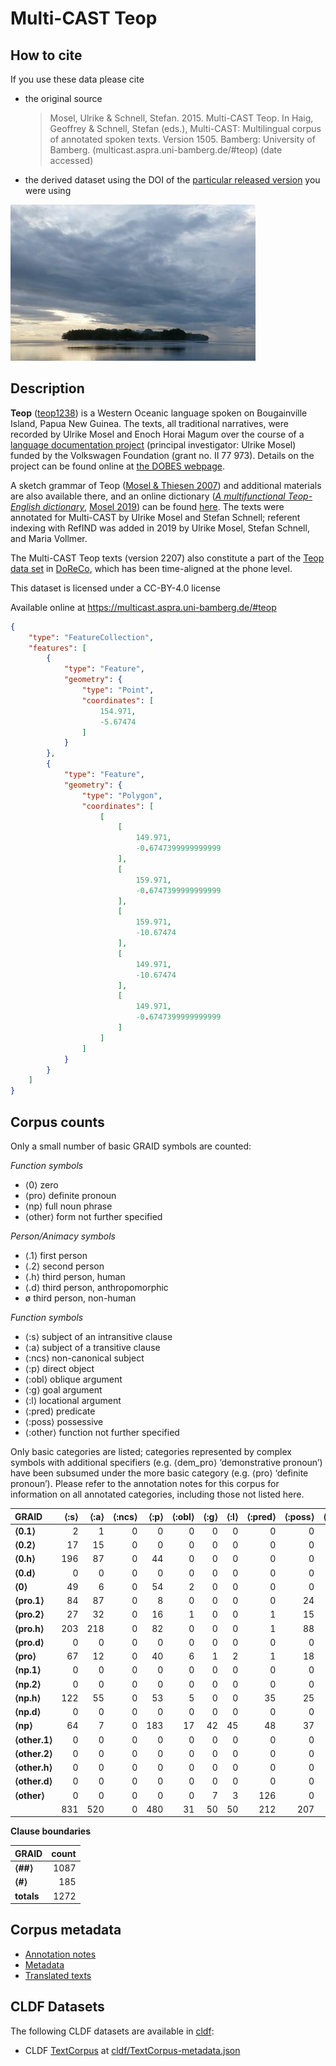 # Multi-CAST Teop

## How to cite

If you use these data please cite
- the original source
  > Mosel, Ulrike & Schnell, Stefan. 2015. Multi-CAST Teop. In Haig, Geoffrey & Schnell, Stefan (eds.), Multi-CAST: Multilingual corpus of annotated spoken texts. Version 1505. Bamberg: University of Bamberg. (multicast.aspra.uni-bamberg.de/#teop) (date accessed)
- the derived dataset using the DOI of the [particular released version](../../releases/) you were using

![](cldf/media/image.jpg)

## Description


**Teop** ([teop1238](https://glottolog.org/resource/languoid/id/teop1238)) is a Western Oceanic language spoken on Bougainville Island, Papua New Guinea. The texts, all traditional narratives, were recorded by Ulrike Mosel and Enoch Horai Magum over the course of a [language documentation project](http://dobes.mpi.nl/projects/teop/) (principal investigator: Ulrike Mosel) funded by the Volkswagen Foundation (grant no. II 77 973). Details on the project can be found online at [the DOBES webpage](http://dobes.mpi.nl/projects/teop/).

A sketch grammar of Teop ([Mosel & Thiesen 2007](Source#cldf:mosel.thiesen2007)) and additional materials are also available there, and an online dictionary (*[A multifunctional Teop-English dictionary](https://dictionaria.clld.org/contributions/teop)*, [Mosel 2019](Source#cldf:mosel2019)) can be found [here](https://dictionaria.clld.org/contributions/teop). The texts were annotated for Multi-CAST by Ulrike Mosel and Stefan Schnell; referent indexing with RefIND was added in 2019 by Ulrike Mosel, Stefan Schnell, and Maria Vollmer.

The Multi-CAST Teop texts (version 2207) also constitute a part of the [Teop data set](https://doreco.huma-num.fr/languages/teop1238) in [DoReCo](https://doreco.huma-num.fr/), which has been time-aligned at the phone level.

This dataset is licensed under a CC-BY-4.0 license

Available online at https://multicast.aspra.uni-bamberg.de/#teop


```geojson
{
    "type": "FeatureCollection",
    "features": [
        {
            "type": "Feature",
            "geometry": {
                "type": "Point",
                "coordinates": [
                    154.971,
                    -5.67474
                ]
            }
        },
        {
            "type": "Feature",
            "geometry": {
                "type": "Polygon",
                "coordinates": [
                    [
                        [
                            149.971,
                            -0.6747399999999999
                        ],
                        [
                            159.971,
                            -0.6747399999999999
                        ],
                        [
                            159.971,
                            -10.67474
                        ],
                        [
                            149.971,
                            -10.67474
                        ],
                        [
                            149.971,
                            -0.6747399999999999
                        ]
                    ]
                ]
            }
        }
    ]
}
```



## Corpus counts

Only a small number of basic GRAID symbols are counted:

*Function symbols*
- ⟨0⟩ zero
- ⟨pro⟩ definite pronoun
- ⟨np⟩ full noun phrase
- ⟨other⟩ form not further specified

*Person/Animacy symbols*
- ⟨.1⟩ first person
- ⟨.2⟩ second person
- ⟨.h⟩ third person, human
- ⟨.d⟩ third person, anthropomorphic
- ø third person, non-human

*Function symbols*
- ⟨:s⟩ subject of an intransitive clause
- ⟨:a⟩ subject of a transitive clause
- ⟨:ncs⟩ non-canonical subject
- ⟨:p⟩ direct object
- ⟨:obl⟩ oblique argument
- ⟨:g⟩ goal argument
- ⟨:l⟩ locational argument
- ⟨:pred⟩ predicate
- ⟨:poss⟩ possessive
- ⟨:other⟩ function not further specified

Only basic categories are listed; categories represented by complex symbols with additional
specifiers (e.g. ⟨dem_pro⟩ ‘demonstrative pronoun’) have been subsumed under the more basic
category (e.g. ⟨pro⟩ ‘definite pronoun’). Please refer to the annotation notes for this corpus for
information on all annotated categories, including those not listed here.

| GRAID | ⟨:s⟩ | ⟨:a⟩ | ⟨:ncs⟩ | ⟨:p⟩ | ⟨:obl⟩ | ⟨:g⟩ | ⟨:l⟩ | ⟨:pred⟩ | ⟨:poss⟩ | ⟨:other⟩ | totals |
|:--------------|-------:|-------:|---------:|-------:|---------:|-------:|-------:|----------:|----------:|-----------:|---------:|
| **⟨0.1⟩** | 2 | 1 | 0 | 0 | 0 | 0 | 0 | 0 | 0 | 0 | 3 |
| **⟨0.2⟩** | 17 | 15 | 0 | 0 | 0 | 0 | 0 | 0 | 0 | 0 | 32 |
| **⟨0.h⟩** | 196 | 87 | 0 | 44 | 0 | 0 | 0 | 0 | 0 | 0 | 327 |
| **⟨0.d⟩** | 0 | 0 | 0 | 0 | 0 | 0 | 0 | 0 | 0 | 0 | 0 |
| **⟨0⟩** | 49 | 6 | 0 | 54 | 2 | 0 | 0 | 0 | 0 | 0 | 111 |
| **⟨pro.1⟩** | 84 | 87 | 0 | 8 | 0 | 0 | 0 | 0 | 24 | 0 | 203 |
| **⟨pro.2⟩** | 27 | 32 | 0 | 16 | 1 | 0 | 0 | 1 | 15 | 0 | 92 |
| **⟨pro.h⟩** | 203 | 218 | 0 | 82 | 0 | 0 | 0 | 1 | 88 | 0 | 592 |
| **⟨pro.d⟩** | 0 | 0 | 0 | 0 | 0 | 0 | 0 | 0 | 0 | 0 | 0 |
| **⟨pro⟩** | 67 | 12 | 0 | 40 | 6 | 1 | 2 | 1 | 18 | 4 | 151 |
| **⟨np.1⟩** | 0 | 0 | 0 | 0 | 0 | 0 | 0 | 0 | 0 | 0 | 0 |
| **⟨np.2⟩** | 0 | 0 | 0 | 0 | 0 | 0 | 0 | 0 | 0 | 0 | 0 |
| **⟨np.h⟩** | 122 | 55 | 0 | 53 | 5 | 0 | 0 | 35 | 25 | 1 | 296 |
| **⟨np.d⟩** | 0 | 0 | 0 | 0 | 0 | 0 | 0 | 0 | 0 | 0 | 0 |
| **⟨np⟩** | 64 | 7 | 0 | 183 | 17 | 42 | 45 | 48 | 37 | 61 | 504 |
| **⟨other.1⟩** | 0 | 0 | 0 | 0 | 0 | 0 | 0 | 0 | 0 | 0 | 0 |
| **⟨other.2⟩** | 0 | 0 | 0 | 0 | 0 | 0 | 0 | 0 | 0 | 0 | 0 |
| **⟨other.h⟩** | 0 | 0 | 0 | 0 | 0 | 0 | 0 | 0 | 0 | 0 | 0 |
| **⟨other.d⟩** | 0 | 0 | 0 | 0 | 0 | 0 | 0 | 0 | 0 | 0 | 0 |
| **⟨other⟩** | 0 | 0 | 0 | 0 | 0 | 7 | 3 | 126 | 0 | 0 | 136 |
| | 831 | 520 | 0 | 480 | 31 | 50 | 50 | 212 | 207 | 66 | 2447 |


**Clause boundaries**

| GRAID | count |
|:-----------|--------:|
| **⟨##⟩** | 1087 |
| **⟨#⟩** | 185 |
| **totals** | 1272 |



## Corpus metadata

- [Annotation notes](cldf/media/annotation-notes.pdf)
- [Metadata](cldf/media/metadata.pdf)
- [Translated texts](cldf/media/translated-texts.pdf)


## CLDF Datasets

The following CLDF datasets are available in [cldf](cldf):

- CLDF [TextCorpus](https://github.com/cldf/cldf/tree/master/modules/TextCorpus) at [cldf/TextCorpus-metadata.json](cldf/TextCorpus-metadata.json)